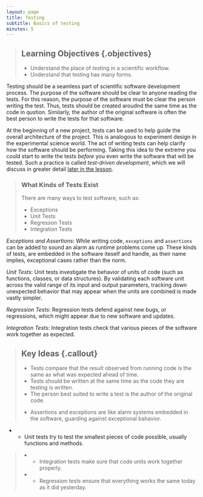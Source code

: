 ```yaml
---
layout: page
title: Testing
subtitle: Basics of testing
minutes: 5
---
```

> ## Learning Objectives {.objectives}
>
> *   Understand the place of testing in a scientific workflow.
> *   Understand that testing has many forms.

Testing should be a seamless part of scientific software development process.
The purpose of the software should be clear to anyone reading the tests. For
this reason, the purpose of the software must be clear the person writing the
test. Thus, tests should be created aroudnd the same time as the code in
qustion. Similarly, the author of the original software is often the best
person to write the tests for that software.  

At the beginning of a new project, tests can
be used to help guide the overall architecture of the project.
This is analogous to experiment design in the experimental science world.
The act of writing tests can help clarify how the software
should be performing. Taking this idea to the
extreme you could start to write the tests _before_ you even write the software
that will be
tested. Such a practice is called _test-driven development_, which we will
discuss in greater detail [later in the lesson](09-tdd.html).

> ### What Kinds of Tests Exist
> There are many ways to test software, such as:
>
> - Exceptions
> - Unit Tests
> - Regresson Tests
> - Integration Tests

*Exceptions and Assertions*: While writing code, `exceptions` and `assertions` 
can be added to sound an alarm as runtime problems come up. These kinds of 
tests, are embedded in the software iteself and handle, as their name implies, 
exceptional cases rather than the norm. 

*Unit Tests*: Unit tests investigate the behavior of units of code (such as
functions, classes, or data structures). By validating each software unit
across the valid range of its input and output parameters, tracking down
unexpected behavior that may appear when the units are combined is made vastly
simpler.

*Regression Tests*: Regression tests defend against new bugs, or regressions,
which might appear due to new software and updates. 

*Integration Tests*: Integration tests check that various pieces of the
software work together as expected. 


> ## Key Ideas {.callout}
> 
> * Tests compare that the result observed from running code is the same as what was
  expected ahead of time.
> * Tests should be written at the same time as the code they are testing is written.
> * The person best suited to write a test is the author of the original code.
> - Assertions and exceptions are like alarm systems embedded in the software, guarding against exceptional bahavior.
- * Unit tests try to test the smallest pieces of code possible, usually functions and
  methods.
> - * Integration tests make sure that code units work together properly.
> - * Regression tests ensure that everything works the same today as it did yesterday.

